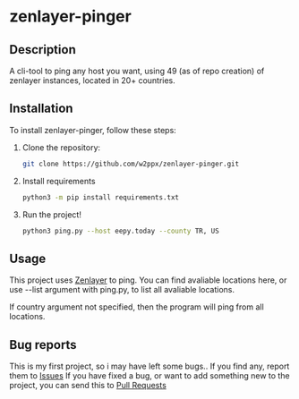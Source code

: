 # zenlayer-pinger

## Description
A cli-tool to ping any host you want, using 49 (as of repo creation) of zenlayer instances, located in 20+ countries.

## Installation
To install zenlayer-pinger, follow these steps:

1. Clone the repository:
    ```bash
    git clone https://github.com/w2ppx/zenlayer-pinger.git
    ```
2. Install requirements
    ```bash
    python3 -m pip install requirements.txt
    ```
3. Run the project!
    ```bash
    python3 ping.py --host eepy.today --county TR, US
    ```

## Usage
This project uses [Zenlayer](https://www.zenlayer.com/global-network/performance/) to ping. You can find avaliable locations here, or use --list argument with ping.py, to list all avaliable locations.

If country argument not specified, then the program will ping from all locations.


## Bug reports
This is my first project, so i may have left some bugs.. If you find any, report them to [Issues](https://github.com/w2ppx/zenlayer-pinger/issues)
If you have fixed a bug, or want to add something new to the project, you can send this to [Pull Requests](https://github.com/w2ppx/zenlayer-pinger/pulls)
